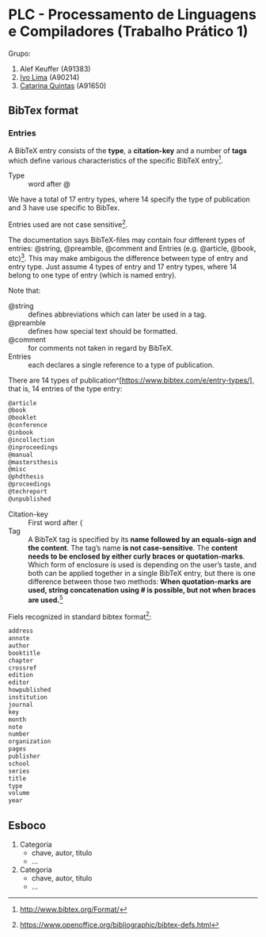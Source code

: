 # PLC - Processamento de Linguagens e Compiladores (Trabalho Prático 1)

Grupo:

1. Alef Keuffer (A91383)
2. [Ivo Lima](https://github.com/IvoLims) (A90214)
3. [Catarina Quintas](https://github.com/CatarinaQuintas) (A91650)

## BibTex format

### Entries

A BibTeX entry consists of the **type**, a **citation-key** and a number of **tags** which define various characteristics of the specific BibTeX entry[^format].
<!--
Type
  : word after @

We have a total of 17 entry types, where 14 specify the type of publication and 3 have use specific to BibTex.

Entries used are not case sensitive^[https://tex.stackexchange.com/questions/163687/is-there-a-preferred-capitalization-style-for-reference-types-in-bibtex-biblatex].

The documentation says BibTeX-files may contain four different types of entries: @string, @preamble, @comment and Entries (e.g. @article, @book, etc)[^format]. This may make ambigous the difference between type of entry and entry type. Just assume 4 types of entry and 17 entry types, where 14 belong to one type of entry (which is named entry).

Note that:

@string
  : defines abbreviations which can later be used in a tag.

@preamble
  : defines how special text should be formatted.

@comment
  : for comments not taken in regard by BibTeX.

Entries
  : each declares a single reference to a type of publication.
 -->

<dl>
<dt>Type</dt>
<dd>word after @
</dd>
</dl>
<p>We have a total of 17 entry types, where 14 specify the type of publication and 3 have use specific to BibTex.</p>
<p>Entries used are not case sensitive<a href="#fn2" class="footnote-ref" id="fnref2" role="doc-noteref"><sup>2</sup></a>.</p>
<p>The documentation says BibTeX-files may contain four different types of entries: <span class="citation" data-cites="string">@string</span>, <span class="citation" data-cites="preamble">@preamble</span>, <span class="citation" data-cites="comment">@comment</span> and Entries (e.g. <span class="citation" data-cites="article">@article</span>, <span class="citation" data-cites="book">@book</span>, etc)<a href="#fn3" class="footnote-ref" id="fnref3" role="doc-noteref"><sup>3</sup></a>. This may make ambigous the difference between type of entry and entry type. Just assume 4 types of entry and 17 entry types, where 14 belong to one type of entry (which is named entry).</p>
<p>Note that:</p>
<dl>
<dt><span class="citation" data-cites="string">@string</span></dt>
<dd>defines abbreviations which can later be used in a tag.
</dd>
<dt><span class="citation" data-cites="preamble">@preamble</span></dt>
<dd>defines how special text should be formatted.
</dd>
<dt><span class="citation" data-cites="comment">@comment</span></dt>
<dd>for comments not taken in regard by BibTeX.
</dd>
<dt>Entries</dt>
<dd>each declares a single reference to a type of publication.
</dd>
</dl>

There are 14 types of publication^[https://www.bibtex.com/e/entry-types/], that is, 14 entries of the type entry:

```txt
@article
@book
@booklet
@conference
@inbook
@incollection
@inproceedings
@manual
@mastersthesis
@misc
@phdthesis
@proceedings
@techreport
@unpublished
```

<!-- Citation-key
  : First word after {

Tag
  : A BibTeX tag is specified by its **name followed by an equals-sign and the content**. The tag's name **is not case-sensitive**. The **content needs to be enclosed by either curly braces or quotation-marks**. Which form of enclosure is used is depending on the user's taste, and both can be applied together in a single BibTeX entry, but there is one difference between those two methods: **When quotation-marks are used, string concatenation using # is possible, but not when braces are used.**[^format] -->

<dl>
<dt>Citation-key</dt>
<dd>First word after {
</dd>
<dt>Tag</dt>
<dd>A BibTeX tag is specified by its <strong>name followed by an equals-sign and the content</strong>. The tag&#x2019;s name <strong>is not case-sensitive</strong>. The <strong>content needs to be enclosed by either curly braces or quotation-marks</strong>. Which form of enclosure is used is depending on the user&#x2019;s taste, and both can be applied together in a single BibTeX entry, but there is one difference between those two methods: <strong>When quotation-marks are used, string concatenation using # is possible, but not when braces are used.</strong><a href="#fn5" class="footnote-ref" id="fnref5" role="doc-noteref"><sup>5</sup></a>
</dd>
</dl>

Fiels recognized in standard bibtex format[^std]:

```txt {line-numbers}
address
annote
author
booktitle
chapter
crossref
edition
editor
howpublished
institution
journal
key
month
note
number
organization
pages
publisher
school
series
title
type
volume
year
```

[^format]: http://www.bibtex.org/Format/
[^std]: https://www.openoffice.org/bibliographic/bibtex-defs.html

## Esboco

1. Categoria
   - chave, autor, titulo
   - ...
2. Categoria
   - chave, autor, titulo
   - ...